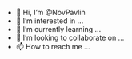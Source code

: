 - 👋 Hi, I’m @NovPavlin
- 👀 I’m interested in ...
- 🌱 I’m currently learning ...
- 💞️ I’m looking to collaborate on ...
- 📫 How to reach me ...

<!---
NovPavlin/NovPavlin is a ✨ special ✨ repository because its `README.md` (this file) appears on your GitHub profile.
You can click the Preview link to take a look at your changes.
--->
